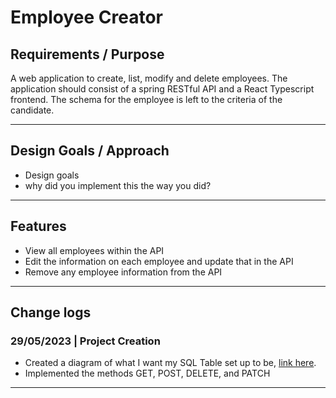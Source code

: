 # Employee Creator

<!-- ## Demo & Snippets

- Include hosted link
- Include images of app if CLI or Client App

--- -->

## Requirements / Purpose

A web application to create, list, modify and delete employees. The application should consist of a spring RESTful API and a React Typescript frontend. The schema for the employee is left to the criteria of the candidate.

---

<!-- ## Build Steps

- how to build / run project
- use proper code snippets if there are any commands to run

--- -->

## Design Goals / Approach

- Design goals
- why did you implement this the way you did?

---

## Features

- View all employees within the API
- Edit the information on each employee and update that in the API
- Remove any employee information from the API

---

<!-- ## Known issues

- Remaining bugs, things that have been left unfixed
- Features that are buggy / flimsy

---

## Future Goals

- What are the immediate features you'd add given more time

--- -->

## Change logs

### 29/05/2023 | Project Creation

- Created a diagram of what I want my SQL Table set up to be, [link here](https://dbdiagram.io/d/647404f07764f72fcfff053f).
- Implemented the methods GET, POST, DELETE, and PATCH

---

<!-- ## What did you struggle with?

- What? Why? How?

--- -->

